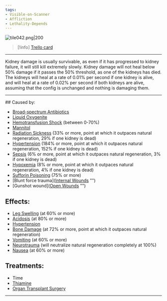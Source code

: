 ```yaml
---
tags:
- Visible-on-Scanner
- Affliction
- Lethality-Depends
---
```


![tile042.png\|200](/Torso/Kidney%20Damage%20-%20Attachments/6718845db30472d958dd7b25.png)

> [!info] [Trello card](https://trello.com/c/LhhaWEbe/41-kidney-damage)

---

Kidney damage is usually survivable, as even if it has progressed to kidney failure, it will still kill extremely slowly. Kidney damage will not heal below 50% damage if it passes the 50% threshold, as one of the kidneys has died. The kidneys will heal at a rate of 0.01% per second if one kidney is alive, and will heal at a rate of 0.02% per second if both kidneys are alive, assuming that the config is unchanged and nothing is damaging them.

---

\## Caused by:

- [Broad-spectrum Antibiotics](../Items/Broad-spectrum%20Antibiotics.md)
- [Liquid Oxygenite](../Items/Liquid%20Oxygenite.md)
- [Hemotransfusion Shock](../Blood/Hemotransfusion%20Shock.md) (between 0-70%)
- [Mannitol](../Items/Mannitol.md)
- [Radiation Sickness](Radiation%20Sickness.md) (33% or more, point at which it outpaces natural regeneration, 29% if one kidney is dead)
- [Hypertension](../Blood/Hypertension.md) (184% or more, point at which it outpaces natural regeneration, 152% if one kidney is dead)
- [Sepsis](../Blood/Sepsis.md) (6% or more, point at which it outpaces natural regeneration, 3% if one kidney is dead)
- [Hypoxemia](../Blood/Hypoxemia.md) (8% or more, point at which it outpaces natural regeneration, 4% if one kidney is dead)
- [Sufforin Poisoning](Sufforin%20Poisoning.md) (75% or more)
- [Blunt force trauma]([Internal Wounds](../Any%20bodypart/Internal%20Wounds.md) "‌")
- [Gunshot wound]([Open Wounds](../Any%20bodypart/Open%20Wounds.md) "‌")

## Effects:

- [Leg Swelling](../Symptoms/Leg%20Swelling.md) (at 60% or more)
- [Acidosis](../Blood/Acidosis.md) (at 80% or more)
- [Hypertension](../Blood/Hypertension.md)
- [Bone Damage](../Bones/Bone%20Damage.md) (at 72% or more, point at which it outpaces natural regeneration)
- [Vomiting](../Symptoms/Vomiting.md) (at 60% or more)
- [Neurotrauma](../Head_Brain/Neurotrauma.md) (will neutralize natural regeneration completely at 100%)
- [Nausea](../Symptoms/Nausea.md) (at 60% or more)

## Treatments:

- Time
- [Thiamine](../Items/Thiamine.md)
- [Organ Transplant Surgery](../Procedures/Organ%20Transplant%20Surgery.md)

---


